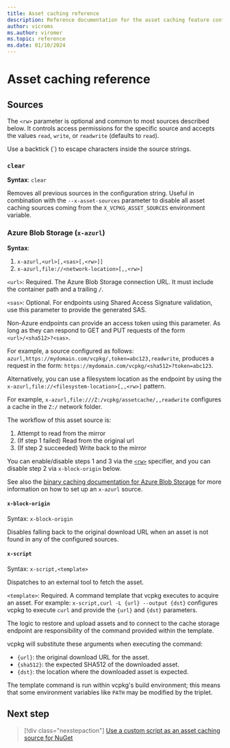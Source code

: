 ```yaml
---
title: Asset caching reference
description: Reference documentation for the asset caching feature configuration and capabilities.
author: vicroms
ms.author: viromer
ms.topic: reference
ms.date: 01/10/2024
---
```

# Asset caching reference

## Sources

The `<rw>` parameter is optional and common to most sources described below. It controls
access permissions for the specific source and accepts the values `read`, `write`, or `readwrite`
(defaults to `read`).

Use a backtick (\`) to escape characters inside the source strings.

### <a name="clear"></a> `clear`

**Syntax**: `clear`

Removes all previous sources in the configuration string. Useful in combination with the
`--x-asset-sources` parameter to disable all asset caching sources coming from the
`X_VCPKG_ASSET_SOURCES` environment variable.

### <a name="x-azurl"></a>Azure Blob Storage (`x-azurl`)

**Syntax**:
1. `x-azurl,<url>[,<sas>[,<rw>]]`
1. `x-azurl,file://<network-location>[,,<rw>]`

`<url>`: Required. The Azure Blob Storage connection URL. It must include the container path and a trailing
`/`.

`<sas>`: Optional. For endpoints using Shared Access Signature validation, use this parameter to provide the generated SAS.

Non-Azure endpoints can provide an access token using this parameter. As long as they can respond to
GET and PUT requests of the form `<url>/<sha512>?<sas>`.

For example, a source configured as follows: `azurl,https://mydomain.com/vcpkg/,token=abc123,readwrite`, produces a request in the form: `https://mydomain.com/vcpkg/<sha512>?token=abc123`.

Alternatively, you can use a filesystem location as the endpoint by using the
`x-azurl,file://<filesystem-location>[,,<rw>]` pattern.

For example, `x-azurl,file:///Z:/vcpkg/assetcache/,,readwrite` configures a cache in the `Z:/`
network folder.

The workflow of this asset source is:

1. Attempt to read from the mirror
1. (If step 1 failed) Read from the original url
1. (If step 2 succeeded) Write back to the mirror

You can enable/disable steps 1 and 3 via the [`<rw>`](#sources) specifier, and you can disable step 2 via
`x-block-origin` below.

See also the [binary caching documentation for Azure Blob
Storage](../reference/binarycaching.md#azblob) for more information on how to
set up an `x-azurl` source.

#### <a name="x-block-origin"></a> `x-block-origin`

Syntax: `x-block-origin`

Disables falling back to the original download URL when an asset is not found in any of the
configured sources.

#### `x-script`

Syntax: `x-script,<template>`

Dispatches to an external tool to fetch the asset.

`<template>`: Required. A command template that vcpkg executes to acquire an asset. For example:
`x-script,curl -L {url} --output {dst}` configures vcpkg to execute `curl` and provide the `{url}`
and `{dst}` parameters.

The logic to restore and upload assets and to connect to the cache storage endpoint are responsibility
of the command provided within the template.

vcpkg will substitute these arguments when executing the command:

* `{url}`: the original download URL for the asset.
* `{sha512}`: the expected SHA512 of the downloaded asset.
* `{dst}`: the location where the downloaded asset is expected.

The template command is run within vcpkg's build environment; this means that some environment
variables like `PATH` may be modified by the triplet.

## Next step

> [!div class="nexstepaction"]
> [Use a custom script as an asset caching source for
> NuGet](../examples/asset-caching-source-nuget.md)
